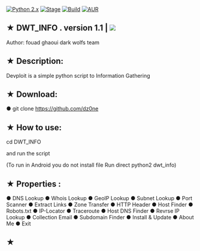 [![Python 2.x](https://img.shields.io/badge/python-2.x-blue.svg)]()
[![Stage](https://img.shields.io/badge/Release-Stable-brightgreen.svg)]()
[![Build](https://img.shields.io/badge/Supported_OS-Ubuntu,Kali,Mint,Parrot-blue,Windows,Android.svg)]()
[![AUR](https://img.shields.io/aur/license/yaourt.svg)]()
## ★ DWT_INFO . version 1.1 | <img src="https://img.shields.io/badge/i-Devploit-red.svg">

   Author: fouad ghaoui dark wolfs team
## ★ Description:

Devploit is a simple python script to Information Gathering 

## ★ Download:

● git clone https://github.com/dz0ne

## ★ How to use:

cd DWT_INFO

and run the script



(To run in Android you do not install file Run direct python2 dwt_info)
## ★ Properties :

● DNS Lookup 
● Whois Lookup
● GeoIP Lookup
● Subnet Lookup
● Port Scanner
● Extract Links 
● Zone Transfer
● HTTP Header
● Host Finder
● Robots.txt
● IP-Locator
● Traceroute
● Host DNS Finder
● Revrse IP Lookup
● Collection Email
● Subdomain Finder 
● Install & Update
● About Me 
● Exit

## ★ 
